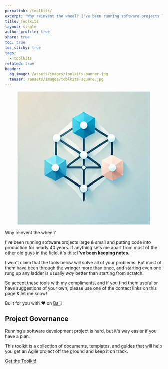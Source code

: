 ```yaml
---
permalink: /toolkits/
excerpt: "Why reinvent the wheel? I've been running software projects large & small and putting code into production for nearly 40 years... and I've been keeping notes."
title: Toolkits
layout: single
author_profile: true
share: true
toc: true
toc_sticky: true
tags:
  - toolkits
related: true
header:
  og_image: /assets/images/toolkits-banner.jpg
  teaser: /assets/images/toolkits-square.jpg
---
```


<figure class="align-left drop-image">
    <img src="/assets/images/toolkits-square.jpg">
</figure>

Why reinvent the wheel?

I've been running software projects large & small and putting code into production for nearly 40 years. If anything sets me apart from most of the other old guys in the field, it's this: **I've been keeping notes.**

I won't claim that the tools below will solve all of your problems. But most of them have been through the wringer more than once, and starting even one rung up any ladder is usually _way_ better than starting from scratch!

So accept these tools with my compliments, and if you find them useful or have suggestions of your own, please use one of the contact links on this page & let me know!

Built for you with ❤️ on [Bali](/bali/)!

## Project Governance

Running a software development project is hard, but it's way easier if you have a plan.

This toolkit is a collection of documents, templates, and guides that will help you get an Agile project off the ground and keep it on track.

<div class="button-row--left">
    <a href="/toolkits/project-governance/" class="btn btn--info btn--large">Get the Toolkit!</a>
</div>
